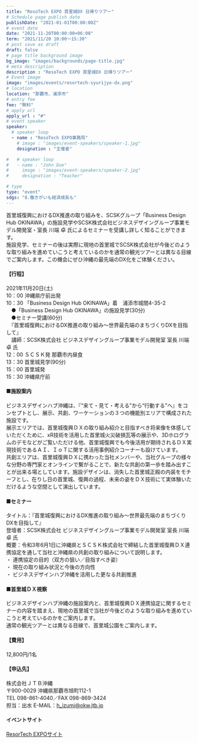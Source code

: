 ```yaml
---
title: "ResoTech EXPO 首里城DX 日帰りツアー"
# Schedule page publish date
publishDate: "2021-01-01T00:00:00Z"
# event date
date: "2021-11-20T00:00:00+06:00"
term: "2021/11/20 10:00～15:30"
# post save as draft
draft: false
# page title background image
bg_image: "images/backgrounds/page-title.jpg"
# meta description
description : "ResoTech EXPO 首里城DX 日帰りツアー"
# Event image
image: "images/events/resortech-syurijyo-dx.png"
# location
location: "那覇市、浦添市"
# entry fee
fee: "無料"
# apply url
apply_url : "#"
# event speaker
speaker:
  # speaker loop
  - name : "ResoTech EXPO事務局"
    # image : "images/event-speakers/speaker-1.jpg"
    designation : "主催者"

#   # speaker loop
#   - name : "John Doe"
#     image : "images/event-speakers/speaker-2.jpg"
#     designation : "Teacher"

# type
type: "event"
sdgs: "8.働きがいも経済成長も"
---
```


首里城復興におけるDX推進の取り組みを、SCSKグループ「Business Design Hub OKINAWA」の施設見学やSCSK株式会社ビジネスデザイングループ事業モデル開発室・室長 川端 卓 氏によるセミナーを受講し詳しく知ることができます。  
施設見学、セミナーの後は実際に現地の首里城でSCSK株式会社が今後どのような取り組みを進めていこうと考えているのかを通常の観光ツアーとは異なる目線でご案内します。この機会にぜひ沖縄の最先端のDX化をご体験ください。  

#### 【行程】
2021年11月20日(土)  
10：00 沖縄県庁前出発  
10：30 「Business Design Hub OKINAWA」着　浦添市城間4-35-2  
　●「Business Design Hub OKINAWA」の施設見学(30分)  
　●セミナー受講(60分)  
　『首里城復興におけるDX推進の取り組み～世界最先端のまちづくりDXを目指して』  
　講師：SCSK株式会社 ビジネスデザイングループ事業モデル開発室 室長 川端 卓 氏  
12：00 ＳＣＳＫ発 那覇市内昼食  
13：30 首里城見学(90分)  
15：00 首里城発  
15：30 沖縄県庁前  

#### ■施設案内
ビジネスデザインハブ沖縄は、『“来て・見て・考える”から“行動する”へ』をコンセプトとし、展示、共創、ワーケーションの３つの機能別エリアで構成された施設です。  
展示エリアでは、首里城復興ＤＸの取り組み紹介と目指すべき将来像を体感していただくために、xR技術を活用した首里城火災破損瓦等の展示や、3Dホログラムのデモなどがご覧いただける他、首里城復興でも今後活用が期待されるＤＸ実現技術であるＡＩ、ＩｏＴに関する活用事例紹介コーナーも設けています。  
共創エリアは、首里城復興ＤＸに携わった当社メンバーや、当社グループの様々な分野の専門家とオンラインで繋がることで、新たな共創の第一歩を踏み出すことが出来る場としています。施設デザインは、消失した首里城正殿の内装をモチーフとし、在りし日の首里城、復興の過程、未来の姿をＤＸ技術にて実体験いただけるような空間として演出しています。  

#### ■セミナー
タイトル：『首里城復興におけるDX推進の取り組み～世界最先端のまちづくりDXを目指して』  
登壇者：SCSK株式会社 ビジネスデザイングループ事業モデル開発室 室長 川端 卓 氏  
概要：令和3年6月1日に沖縄県とＳＣＳＫ株式会社で締結した首里城復興ＤＸ連携協定を通して当社と沖縄県の共創の取り組みについて説明します。  
・ 連携協定の目的（双方の狙い／目指すべき姿）  
・ 現在の取り組み状況と今後の方向性  
・ ビジネスデザインハブ沖縄を活用した更なる共創推進  

#### ■首里城ＤＸ視察
ビジネスデザインハブ沖縄の施設案内と、首里城復興ＤＸ連携協定に関するセミナーの内容を踏まえ、現地の首里城で当社が今後どのような取り組みを進めていこうと考えているのかをご案内します。  
通常の観光ツアーとは異なる目線で、首里城公園をご案内します。  

#### 【費用】
12,800円/1名  

#### 【申込先】
株式会社ＪＴＢ沖縄  
〒900-0029 沖縄県那覇市旭町112-1  
TEL 098-861-4040／FAX 098-869-3424  
担当：出水 E-MAIL：h_izumi@okw.jtb.jp  

#### イベントサイト
<a href="https://resortech-expo.okinawa/program/afterevent01/" target="_blank">ResorTech EXPOサイト</a>

